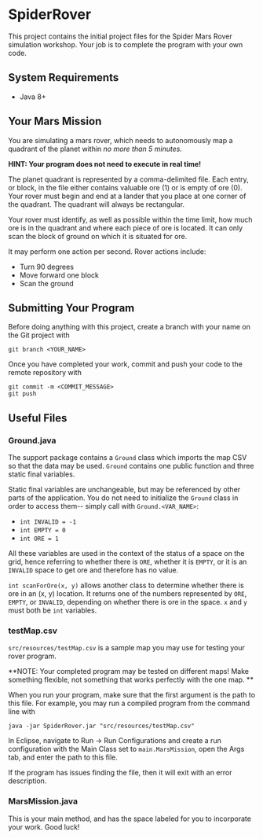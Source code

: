 # SpiderRover
This project contains the initial project files for the Spider Mars Rover simulation workshop. Your job is to complete the program with your own code.

## System Requirements
* Java 8+

## Your Mars Mission
You are simulating a mars rover, which needs to autonomously map a quadrant of the planet within *no more than 5 minutes.* 

**HINT: Your program does not need to execute in real time!**

The planet quadrant is represented by a comma-delimited file. Each entry, or block, in the file either contains valuable ore (1) or is empty of ore (0). Your rover must begin and end at a lander that you place at one corner of the quadrant. The quadrant will always be rectangular. 

Your rover must identify, as well as possible within the time limit, how much ore is in the quadrant and where each piece of ore is located. It can only scan the block of ground on which it is situated for ore. 

It may perform one action per second. Rover actions include:
* Turn 90 degrees
* Move forward one block
* Scan the ground 

## Submitting Your Program
Before doing anything with this project, create a branch with your name on the Git project with 
```
git branch <YOUR_NAME>
```
Once you have completed your work, commit and push your code to the remote repository with
```
git commit -m <COMMIT_MESSAGE>
git push
```

## Useful Files
### Ground.java
The support package contains a `Ground` class which imports the map CSV so that the data may be used. `Ground` contains one public function and three static final variables. 

Static final variables are unchangeable, but may be referenced by other parts of the application. You do not need to initialize the `Ground` class in order to access them-- simply call with `Ground.<VAR_NAME>`:

* `int INVALID = -1`
* `int EMPTY = 0`
* `int ORE = 1`

All these variables are used in the context of the status of a space on the grid, hence referring to whether there is `ORE`, whether it is `EMPTY`, or it is an `INVALID` space to get ore and therefore has no value. 

`int scanForOre(x, y)` allows another class to determine whether there is ore in an (x, y) location. It returns one of the numbers represented by `ORE`, `EMPTY`, or `INVALID`, depending on whether there is ore in the space.  `x` and `y` must both be `int` variables.  

### testMap.csv
`src/resources/testMap.csv` is a sample map you may use for testing your rover program. 

**NOTE: Your completed program may be tested on different maps! Make something flexible, not something that works perfectly with the one map. **

When you run your program, make sure that the first argument is the path to this file. For example, you may run a compiled program from the command line with
```
java -jar SpiderRover.jar "src/resources/testMap.csv"
```
In Eclipse, navigate to Run -> Run Configurations and create a run configuration with the Main Class set to `main.MarsMission`, open the Args tab, and enter the path to this file. 

If the program has issues finding the file, then it will exit with an error description. 

### MarsMission.java
This is your main method, and has the space labeled for you to incorporate your work. Good luck!
